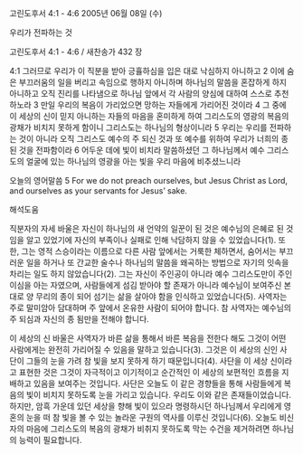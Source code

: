 고린도후서 4:1 - 4:6 
2005년 06월 08일 (수)

우리가 전파하는 것



고린도후서 4:1 - 4:6 / 새찬송가 432 장


4:1 그러므로 우리가 이 직분을 받아 긍휼하심을 입은 대로 낙심하지 아니하고 2 이에 숨은 부끄러움의 일을 버리고 속임으로 행하지 아니하며 하나님의 말씀을 혼잡하게 하지 아니하고 오직 진리를 나타냄으로 하나님 앞에서 각 사람의 양심에 대하여 스스로 추천하노라 3 만일 우리의 복음이 가리었으면 망하는 자들에게 가리어진 것이라 4 그 중에 이 세상의 신이 믿지 아니하는 자들의 마음을 혼미하게 하여 그리스도의 영광의 복음의 광채가 비치지 못하게 함이니 그리스도는 하나님의 형상이니라 5 우리는 우리를 전파하는 것이 아니라 오직 그리스도 예수의 주 되신 것과 또 예수를 위하여 우리가 너희의 종 된 것을 전파함이라 6 어두운 데에 빛이 비치라 말씀하셨던 그 하나님께서 예수 그리스도의 얼굴에 있는 하나님의 영광을 아는 빛을 우리 마음에 비추셨느니라 

오늘의 영어말씀 
5 For we do not preach ourselves, but Jesus Christ as Lord, and ourselves as your servants for Jesus’  sake.

해석도움





직분자의 자세 
바울은 자신이 하나님의 새 언약의 일꾼이 된 것은 예수님의 은혜로 된 것임을 알고 있었기에 자신의 부족이나 실패로 인해 낙담하지 않을 수 있었습니다(1). 또한, 그는 영적 스승이라는 이름으로 다른 사람 앞에서는 거룩한 체하면서, 숨어서는 부끄러운 일을 하거나 또 간교한 술수나 하나님의 말씀을 왜곡하는 방법으로 자기의 잇속을 차리는 일도 하지 않았습니다(2). 그는 자신이 주인공이 아니라 예수 그리스도만이 주인이심을 아는 자였으며, 사람들에게 섬김 받아야 할 존재가 아니라 예수님이 보여주신 본대로 양 무리의 종이 되어 섬기는 삶을 살아야 함을 인식하고 있었습니다(5). 사역자는 주로 말미암아 담대하며 주 앞에서 온유한 사람이 되어야 합니다. 참 사역자는 예수님의 주 되심과 자신의 종 됨만을 전해야 합니다. 

이 세상의 신 
바울은 사역자가 바른 삶을 통해서 바른 복음을 전한다 해도 그것이 어떤 사람에게는 완전히 가리어질 수 있음을 말하고 있습니다(3). 그것은 이 세상의 신인 사단이 그들의 눈을 가려 참 빛을 보지 못하게 하기 때문입니다(4). 사단을 이 세상 신이라고 표현한 것은 그것이 자극적이고 이기적이고 순간적인 이 세상의 보편적인 흐름을 지배하고 있음을 보여주는 것입니다. 사단은 오늘도 이 같은 경향들을 통해 사람들에게 복음의 빛이 비치지 못하도록 눈을 가리고 있습니다. 우리도 이와 같은 존재들이었습니다. 하지만, 암흑 가운데 있던 세상을 향해 빛이 있으라 명령하시던 하나님께서 우리에게 영혼의 눈을 떠 참 빛을 볼 수 있는 놀라운 구원의 역사를 이루신 것입니다(6). 오늘도 비신자의 마음에 그리스도의 복음의 광채가 비취지 못하도록 막는 수건을 제거하려면 하나님의 능력이 필요합니다.